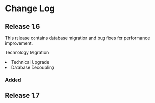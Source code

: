 # Change Log



## Release 1.6
This release contains database migration and bug fixes for performance improvement.

Technology Migration
<li>Technical Upgrade</li>
<li>Database Decoupling</li>

### Added

## Release 1.7
